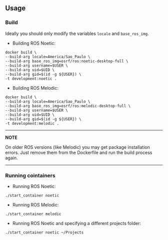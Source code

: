 ## Usage

### Build

Ideally you should only modify the variables `locale` and `base_ros_img`.

- Building ROS Noetic:
```console
docker build \
--build-arg locale=America/Sao_Paulo \
--build-arg base_ros_img=osrf/ros:noetic-desktop-full \
--build-arg username=$USER \
--build-arg uid=$UID \
--build-arg gid=$(id -g ${USER}) \
-t development:noetic .
```

- Building ROS Melodic:
```console
docker build \
--build-arg locale=America/Sao_Paulo \
--build-arg base_ros_img=osrf/ros:melodic-desktop-full \
--build-arg username=$USER \
--build-arg uid=$UID \
--build-arg gid=$(id -g ${USER}) \
-t development:melodic .
```

---
**NOTE**

On older ROS versions (like Melodic) you may get package installation errors. Just remove them from the Dockerfile and run the build process again.

---


### Running cointainers
- Running ROS Noetic:
```console
./start_container noetic
```
- Running ROS Melodic:
```console
./start_container melodic
```
- Running ROS Noetic and specifying a different projects folder:
```console
./start_container noetic ~/Projects
```